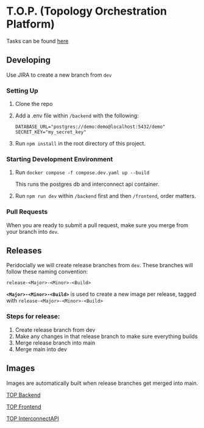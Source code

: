 # T.O.P. (Topology Orchestration Platform)

Tasks can be found [here](https://redinfra.atlassian.net/jira/software/projects/RED/boards/1)

## Developing

Use JIRA to create a new branch from `dev`

### Setting Up

1. Clone the repo
2. Add a .env file within `/backend` with the following:
   
   ```
   DATABASE_URL="postgres://demo:demo@localhost:5432/demo"
   SECRET_KEY="my_secret_key"
   ```
3. Run `npm install` in the root directory of this project.
  
### Starting Development Environment

1. Run `docker compose -f compose.dev.yaml up --build`

   This runs the postgres db and interconnect api container.
   
2. Run `npm run dev` within `/backend` first and then `/frontend`, order matters.

### Pull Requests

When you are ready to submit a pull request, make sure you merge from your branch into `dev`.

## Releases

Peridocially we will create release branches from `dev`. These branches will follow these naming convention:

`release-<Major>-<Minor>-<Build>`

**`<Major>-<Minor>-<Build>`** is used to create a new image per release, tagged with `release-<Major>-<Minor>-<Build>`

### Steps for release:

1. Create release branch from dev
2. Make any changes in that release branch to make sure everything builds
3. Merge release branch into main
4. Merge main into dev

## Images

Images are automatically built when release branches get merged into main.

[TOP Backend](https://hub.docker.com/r/breyr/top-backend)

[TOP Frontend](https://hub.docker.com/r/breyr/top-frontend)

[TOP InterconnectAPI](https://hub.docker.com/r/breyr/top-interconnectapi)
